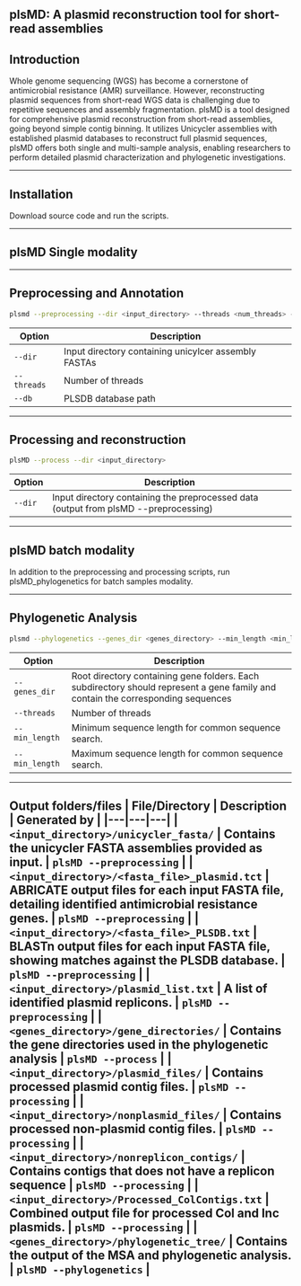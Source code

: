 plsMD: A plasmid reconstruction tool for short-read assemblies
-----
Introduction
------------
Whole genome sequencing (WGS) has become a cornerstone of antimicrobial resistance (AMR) surveillance. However, reconstructing plasmid sequences from short-read WGS data is challenging due to repetitive sequences and assembly fragmentation. 
plsMD is a tool designed for comprehensive plasmid reconstruction from short-read assemblies, going beyond simple contig binning. It utilizes Unicycler assemblies with established plasmid databases to reconstruct full plasmid sequences, plsMD offers both single and multi-sample analysis, enabling researchers to perform detailed plasmid characterization and phylogenetic investigations.

-------
Installation
-----------

Download source code and run the scripts.

------------
plsMD Single modality
-----------
--------
Preprocessing and Annotation
------
```bash
plsmd --preprocessing --dir <input_directory> --threads <num_threads> --db <plsdb_path>
```
| Option | Description | 
|---|---|
| `--dir` | Input directory containing unicylcer assembly FASTAs | 
| `--threads` | Number of threads | 
| `--db` | PLSDB database path | 
------
Processing and reconstruction
----
```bash
plsMD --process --dir <input_directory>
```
| Option | Description | 
|---|---|
| `--dir` | Input directory containing the preprocessed data (output from plsMD --preprocessing) | 
-------
plsMD batch modality
------
In addition to the preprocessing and processing scripts, run plsMD_phylogenetics for batch samples modality.

------
Phylogenetic Analysis
------
```bash
plsmd --phylogenetics --genes_dir <genes_directory> --min_length <min_length> --max_length <max_length> --threads <threads>
```
| Option | Description | 
|---|---|
| `--genes_dir` |Root directory containing gene folders. Each subdirectory should represent a gene family and contain the corresponding sequences | 
| `--threads` | Number of threads | 
| `--min_length` | Minimum sequence length for common sequence search. |
| `--min_length` | Maximum sequence length for common sequence search. |
---------
Output folders/files
| File/Directory | Description | Generated by |
|---|---|---|
| `<input_directory>/unicycler_fasta/` | Contains the unicycler  FASTA assemblies provided as input. | `plsMD --preprocessing` |
| `<input_directory>/<fasta_file>_plasmid.tct` | ABRICATE output files for each input FASTA file, detailing identified antimicrobial resistance genes. | `plsMD --preprocessing` |
| `<input_directory>/<fasta_file>_PLSDB.txt` | BLASTn output files for each input FASTA file, showing matches against the PLSDB database. | `plsMD --preprocessing` |
| `<input_directory>/plasmid_list.txt` | A list of identified plasmid replicons. | `plsMD --preprocessing` |
| `<genes_directory>/gene_directories/` | Contains the gene directories used in the phylogenetic analysis | `plsMD --process` |
| `<input_directory>/plasmid_files/` | Contains processed plasmid contig files. | `plsMD --processing` |
| `<input_directory>/nonplasmid_files/` | Contains processed non-plasmid contig files. | `plsMD --processing` |
| `<input_directory>/nonreplicon_contigs/` | Contains contigs that does not have a  replicon sequence | `plsMD --processing` |
| `<input_directory>/Processed_ColContigs.txt` | Combined output file for processed Col and Inc plasmids. | `plsMD --processing` |
| `<genes_directory>/phylogenetic_tree/` | Contains the output of the MSA and phylogenetic analysis. | `plsMD --phylogenetics` |
----------
